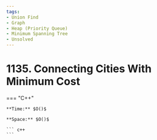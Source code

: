 ```yaml
---
tags:
- Union Find
- Graph
- Heap (Priority Queue)
- Minimum Spanning Tree
- Unsolved
---
```



# 1135. Connecting Cities With Minimum Cost

=== "C++"

    **Time:** $O()$

    **Space:** $O()$

    ``` c++
    ```